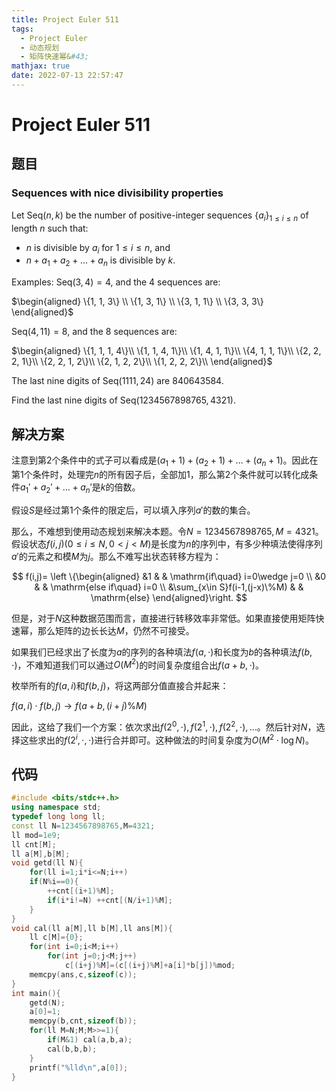 ```yaml
---
title: Project Euler 511
tags:
  - Project Euler
  - 动态规划
  - 矩阵快速幂&#43;
mathjax: true
date: 2022-07-13 22:57:47
---
```


<escape><!-- more --></escape>

# Project Euler 511

## 题目

### Sequences with nice divisibility properties

Let $\text{Seq}(n,k)$ be the number of positive-integer sequences $\{a_i\}_{1\le i\le n}$ of length $n$ such that:

- $n$ is divisible by $a_i$ for $1\le i\le n$, and
- $n + a_1 + a_2 + \dots + a_n$ is divisible by $k$.

Examples:
$\text{Seq}(3,4) = 4$, and the $4$ sequences are:

$\begin{aligned}
\{1, 1, 3\} \\
\{1, 3, 1\} \\
\{3, 1, 1\} \\
\{3, 3, 3\}
\end{aligned}$

$\text{Seq}(4,11) = 8$, and the $8$ sequences are:

$\begin{aligned}
\{1, 1, 1, 4\}\\
\{1, 1, 4, 1\}\\
\{1, 4, 1, 1\}\\
\{4, 1, 1, 1\}\\
\{2, 2, 2, 1\}\\
\{2, 2, 1, 2\}\\
\{2, 1, 2, 2\}\\
\{1, 2, 2, 2\}\\
\end{aligned}$

The last nine digits of $\text{Seq}(1111,24)$ are $840643584$.

Find the last nine digits of $\text{Seq}(1234567898765,4321)$.

## 解决方案

注意到第$2$个条件中的式子可以看成是$(a_1+1)+(a_2+1)+\dots+(a_n+1)$。因此在第$1$个条件时，处理完$n$的所有因子后，全部加$1$，那么第$2$个条件就可以转化成条件$a_1'+a_2'+\dots+a_n'$是$k$的倍数。

假设$S$是经过第$1$个条件的限定后，可以填入序列$a'$的数的集合。

那么，不难想到使用动态规划来解决本题。令$N=1234567898765,M=4321$。假设状态$f(i,j)(0\le i\le N,0<j<M)$是长度为$n$的序列中，有多少种填法使得序列$a'$的元素之和模$M$为$j$。那么不难写出状态转移方程为：

$$
f(i,j)=
\left \{\begin{aligned}
  &1  & & \mathrm{if\quad} i=0\wedge j=0 \\
  &0 & & \mathrm{else if\quad} i=0 \\
  &\sum_{x\in S}f(i-1,(j-x)\%M) & & \mathrm{else}
\end{aligned}\right.
$$

但是，对于$N$这种数据范围而言，直接进行转移效率非常低。如果直接使用矩阵快速幂，那么矩阵的边长长达$M$，仍然不可接受。

如果我们已经求出了长度为$a$的序列的各种填法$f(a,\cdot)$和长度为$b$的各种填法$f(b,\cdot)$，不难知道我们可以通过$O(M^2)$的时间复杂度组合出$f(a+b,\cdot)$。

枚举所有的$f(a,i)$和$f(b,j)$，将这两部分值直接合并起来：

$f(a,i)\cdot f(b,j)\rightarrow f(a+b,(i+j)\%M)$

因此，这给了我们一个方案：依次求出$f(2^0,\cdot),f(2^1,\cdot),f(2^2,\cdot),\dots$。然后针对$N$，选择这些求出的$f(2^i,\cdot,\cdot)$进行合并即可。这种做法的时间复杂度为$O(M^2\cdot \log N)$。

## 代码

```C++
#include <bits/stdc++.h>
using namespace std;
typedef long long ll;
const ll N=1234567898765,M=4321;
ll mod=1e9;
ll cnt[M];
ll a[M],b[M];
void getd(ll N){
    for(ll i=1;i*i<=N;i++)
    if(N%i==0){
        ++cnt[(i+1)%M];
        if(i*i!=N) ++cnt[(N/i+1)%M];
    }
}
void cal(ll a[M],ll b[M],ll ans[M]){
    ll c[M]={0};
    for(int i=0;i<M;i++)
        for(int j=0;j<M;j++)
            c[(i+j)%M]=(c[(i+j)%M]+a[i]*b[j])%mod;
    memcpy(ans,c,sizeof(c));
}
int main(){
    getd(N);
    a[0]=1;
    memcpy(b,cnt,sizeof(b));
    for(ll M=N;M;M>>=1){
        if(M&1) cal(a,b,a);
        cal(b,b,b);
    }
    printf("%lld\n",a[0]);
}

```
